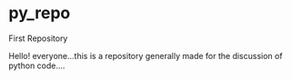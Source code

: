# py_repo
First Repository

Hello! everyone...this is a repository generally made for the discussion of python code....
